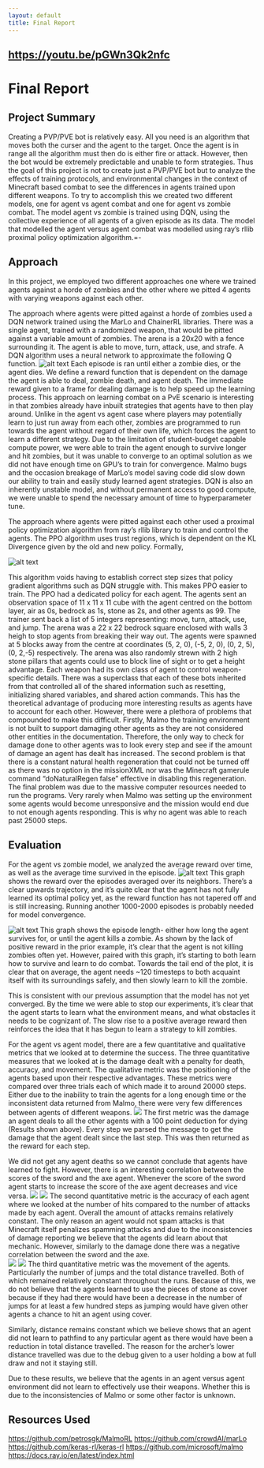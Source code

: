 ```yaml
---
layout: default
title: Final Report
---
```

## https://youtu.be/pGWn3Qk2nfc

# Final Report

## Project Summary
Creating a PVP/PVE bot is relatively easy. All you need is an algorithm that moves both the curser and the agent to the target. Once the agent is in range all the algorithm must then do is either fire or attack. However, then the bot would be extremely predictable and unable to form strategies. Thus the goal of this project is not to create just a PVP/PVE bot but to analyze the effects of training protocols, and environmental changes in the context of Minecraft based combat to see the differences in agents trained upon different weapons. 
	To try to accomplish this we created two different models, one for agent vs agent combat and one for agent vs zombie combat. The model agent vs zombie is trained using DQN, using the collective experience of all agents of a given episode as its data. The model that modelled the agent versus agent combat was modelled using ray’s rllib proximal policy optimization algorithm.=-
	

## Approach

In this project, we employed two different approaches one where we trained agents against a horde of zombies and the other where we pitted 4 agents with varying weapons against each other.  

The approach where agents were pitted against a horde of zombies used a DQN network trained using the MarLo and ChainerRL libraries. There was a single agent, trained with a randomized weapon, that would be pitted against a variable amount of zombies. The arena is a 20x20 with a fence surrounding it. The agent is able to move, turn, attack, use, and strafe.
A DQN algorithm uses a neural network to approximate the following Q function.
![alt text](https://raw.githubusercontent.com/kevinfang2/hydracraft/main/docs/dqn.png)
Each episode is ran until either a zombie dies, or the agent dies. We define a reward function that is dependent on the damage the agent is able to deal, zombie death, and agent death. The immediate reward given to a frame for dealing damage is to help speed up the learning process.
This approach on learning combat on a PvE scenario is interesting in that zombies already have inbuilt strategies that agents have to then play around. Unlike in the agent vs agent case where players may potentially learn to just run away from each other, zombies are programmed to run towards the agent without regard of their own life, which forces the agent to learn a different strategy.
Due to the limitation of student-budget capable compute power, we were able to train the agent enough to survive longer and hit zombies, but it was unable to converge to an optimal solution as we did not have enough time on GPU’s to train for convergence. Malmo bugs and the occasion breakage of MarLo’s model saving code did slow down our ability to train and easily study learned agent strategies. DQN is also an inherently unstable model, and without permanent access to good compute, we were unable to spend the necessary amount of time to hyperparameter tune.


The approach where agents were pitted against each other used a proximal policy optimization algorithm from ray’s rllib library to train and control the agents.  The PPO algorithm uses trust regions, which is dependent on the KL Divergence given by the old and new policy. Formally,

![alt text](https://raw.githubusercontent.com/kevinfang2/hydracraft/main/docs/ppo.png)

This algorithm voids having to establish correct step sizes that policy gradient algorithms such as DQN struggle with. This makes PPO easier to train.
The PPO had a dedicated policy for each agent.  The agents sent an observation space of 11 x 11 x 11 cube with the agent centred on the bottom layer, air as 0s, bedrock as 1s, stone as 2s, and other agents as 99. The trainer sent back a list of 5 integers representing: move, turn, attack, use, and jump. 
The arena was a 22 x 22 bedrock square enclosed with walls 3 heigh to stop agents from breaking their way out. The agents were spawned at 5 blocks away from the centre at coordinates (5, 2, 0), (-5, 2, 0), (0, 2, 5), (0, 2,-5) respectively. The arena was also randomly strewn with 2 high stone pillars that agents could use to block line of sight or to get a height advantage.
Each weapon had its own class of agent to control weapon-specific details. There was a superclass that each of these bots inherited from that controlled all of the shared information such as resetting, initializing shared variables, and shared action commands. 
This has the theoretical advantage of producing more interesting results as agents have to account for each other. However, there were a plethora of problems that compounded to make this difficult. Firstly, Malmo the training environment is not built to support damaging other agents as they are not considered other entities in the documentation. Therefore, the only way to check for damage done to other agents was to look every step and see if the amount of damage an agent has dealt has increased. The second problem is that there is a constant natural health regeneration that could not be turned off as there was no option in the missionXML nor was the Minecraft gamerule command “doNaturalRegen false” effective in disabling this regeneration. The final problem was due to the massive computer resources needed to run the programs. Very rarely when Malmo was setting up the environment some agents would become unresponsive and the mission would end due to not enough agents responding. This is why no agent was able to reach past 25000 steps.

## Evaluation
For the agent vs zombie model, we analyzed the average reward over time, as well as the average time survived in the episode.
![alt text](https://raw.githubusercontent.com/kevinfang2/hydracraft/main/docs/rewards.png)
This graph shows the reward over the episodes averaged over its neighbors. There’s a clear upwards trajectory, and it’s quite clear that the agent has not fully learned its optimal policy yet, as the reward function has not tapered off and is still increasing. Running another 1000-2000 episodes is probably needed for model convergence.

![alt text](https://raw.githubusercontent.com/kevinfang2/hydracraft/main/docs/time.png)
This graph shows the episode length-  either how long the agent survives for, or until the agent kills a zombie. As shown by the lack of positive reward in the prior example, it’s clear that the agent is not killing zombies often yet. However, paired with this graph, it’s starting to both learn how to survive and learn to do combat. Towards the tail end of the plot, it is clear that on average, the agent needs ~120 timesteps to both acquaint itself with its surroundings safely, and then slowly learn to kill the zombie.

This is consistent with our previous assumption that the model has not yet converged. By the time we were able to stop our experiments, it’s clear that the agent starts to learn what the environment means, and what obstacles it needs to be cognizant of. The slow rise to a positive average reward then reinforces the idea that it has begun to learn a strategy to kill zombies.

For the agent vs agent model, there are a few quantitative and qualitative metrics that we looked at to determine the success. The three quantitative measures that we looked at is the damage dealt with a penalty for death, accuracy, and movement. The qualitative metric was the positioning of the agents based upon their respective advantages. These metrics were compared over three trials each of which made it to around 20000 steps. Either due to the inability to train the agents for a long enough time or the inconsistent data returned from Malmo, there were very few differences between agents of different weapons. 
![](Images/returnScores.png)
The first metric was the damage an agent deals to all the other agents with a 100 point deduction for dying (Results shown above). Every step we parsed the message to get the damage that the agent dealt since the last step. This was then returned as the reward for each step.

We did not get any agent deaths so we cannot conclude that agents have learned to fight. However, there is an interesting correlation between the scores of the sword and the axe agent. Whenever the score of the sword agent starts to increase the score of the axe agent decreases and vice versa.
![](Images/returnAttacks.png)
![](Images/returnHits.png)
The second quantitative metric is the accuracy of each agent where we looked at the number of hits compared to the number of attacks made by each agent. Overall the amount of attacks remains relatively constant. The only reason an agent would not spam attacks is that Minecraft itself penalizes spamming attacks and due to the inconsistencies of damage reporting we believe that the agents did learn about that mechanic. However, similarly to the damage done there was a negative correlation between the sword and the axe.	
![](Images/returnJump.png)
![](Images/returnDist.png)
The third quantitative metric was the movement of the agents. Particularly the number of jumps and the total distance travelled. Both of which remained relatively constant throughout the runs. Because of this, we do not believe that the agents learned to use the pieces of stone as cover because if they had there would have been a decrease in the number of jumps for at least a few hundred steps as jumping would have given other agents a chance to hit an agent using cover.

Similarly, distance remains constant which we believe shows that an agent did not learn to pathfind to any particular agent as there would have been a reduction in total distance travelled. The reason for the archer’s lower distance travelled was due to the debug given to a user holding a bow at full draw and not it staying still.

Due to these results, we believe that the agents in an agent versus agent environment did not learn to effectively use their weapons. Whether this is due to the inconsistencies of Malmo or some other factor is unknown.
	
## Resources Used
https://github.com/petrosgk/MalmoRL
https://github.com/crowdAI/marLo 
https://github.com/keras-rl/keras-rl
https://github.com/microsoft/malmo
https://docs.ray.io/en/latest/index.html

